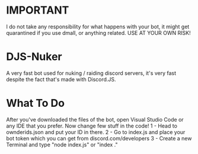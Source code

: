 # IMPORTANT
I do not take any responsibility for what happens with your bot, it might get quarantined if you use dmall, or anything related. USE AT YOUR OWN RISK!
# DJS-Nuker
A very fast bot used for nuking / raiding discord servers, it's very fast despite the fact that's made with Discord.JS.
# What To Do
After you've downloaded the files of the bot, open Visual Studio Code or any IDE that you prefer. Now change few stuff in the code!
  1 - Head to ownderids.json and put your ID in there.
  2 - Go to index.js and place your bot token which you can get from discord.com/developers
  3 - Create a new Terminal and type "node index.js" or "index ."
